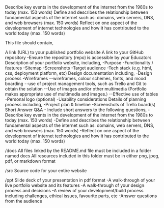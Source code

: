 Describe key events in the development of the internet from the 1980s to today (max. 150 words)
Define and describes the relationship between fundamental aspects of the internet such as: domains, web servers, DNS, and web browsers (max. 150 words)
Reflect on one aspect of the development of internet technologies and how it has contributed to the world today (max. 150 words)

This file should contain,

A link (URL) to your published portfolio website
A link to your GitHub repository
-Ensure the repository (repo) is accessible by your Educators
Description of your portfolio website, including,
-Purpose
-Functionality / features
-Sitemap
-Screenshots
-Target audience
-Tech stack (e.g. html, css, deployment platform, etc)
Design documentation including,
-Design process
-Wireframes
--wireframes, colour schemes, fonts, and mood boarding
--use of project management tools, such as Trello and Git to obtain the solution
--Use of images and/or other multimedia (Portfolio makes appropriate use of multimedia and images.)
--Effective use of tables
-Personal logo (optional)
-Usability considerations
Details of planning process including,
-Project plan & timeline
-Screenshots of Trello board(s)
Short Answer Q&A - Include short answers to the following questions,
-Describe key events in the development of the internet from the 1980s to today (max. 150 words)
-Define and describes the relationship between fundamental aspects of the internet such as: domains, web servers, DNS, and web browsers (max. 150 words)
-Reflect on one aspect of the development of internet technologies and how it has contributed to the world today (max. 150 words)

/docs
All files linked by the README.md file must be included in a folder named docs
All resources included in this folder must be in either png, jpeg, pdf, or markdown format

/src
Source code for your entire website

/ppt
Slide deck of your presentation in pdf format
-A walk-through of your live portfolio website and its features
-A walk-through of your design process and decisions
-A review of your development/build process including challenges, ethical issues, favourite parts, etc
-Answer questions from the audience